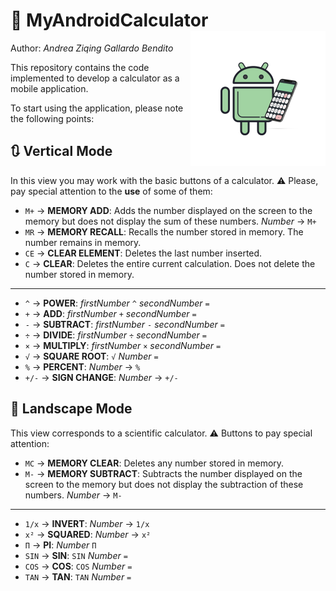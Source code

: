 # 📱 MyAndroidCalculator <img align="right" alt="GIF" src="https://github.com/andrezg98/MyAndroidCalculator/blob/master/app/src/main/res/mipmap-xhdpi/logo_foreground.png"/>
Author: _Andrea Ziqing Gallardo Bendito_

This repository contains the code implemented to develop a calculator as a mobile application.

To start using the application, please note the following points:

## 🔃 **Vertical Mode**
In this view you may work with the basic buttons of a calculator. ⚠️ Please, pay special attention to the **use** of some of them:
  - `M+` → **MEMORY ADD**: Adds the number displayed on the screen to the memory but does not display the sum of these numbers.
           _Number_ → `M+`
  - `MR` → **MEMORY RECALL**: Recalls the number stored in memory. The number remains in memory.
  - `CE` → **CLEAR ELEMENT**: Deletes the last number inserted.
  - `C` → **CLEAR**: Deletes the entire current calculation. Does not delete the number stored in memory.
  ---
  - `^` → **POWER**: _firstNumber_ `^` _secondNumber_ `=`
  - `+` → **ADD**: _firstNumber_ `+` _secondNumber_ `=`
  - `-` → **SUBTRACT**: _firstNumber_ `-` _secondNumber_ `=`
  - `÷` → **DIVIDE**: _firstNumber_ `÷` _secondNumber_ `=`
  - `×` → **MULTIPLY**: _firstNumber_ `×` _secondNumber_ `=`
  - `√` → **SQUARE ROOT**: `√` _Number_ `=`
  - `%` → **PERCENT**: _Number_ → `%`
  - `+/-` → **SIGN CHANGE**: _Number_ → `+/-`
## 🔁 **Landscape Mode**
This view corresponds to a scientific calculator. ⚠️ Buttons to pay special attention:
  - `MC` → **MEMORY CLEAR**: Deletes any number stored in memory.
  - `M-` → **MEMORY SUBTRACT**: Subtracts the number displayed on the screen to the memory but does not display the subtraction of these numbers.
           _Number_ → `M-`
  ---
  - `1/x` → **INVERT**: _Number_ → `1/x`
  - `x²` → **SQUARED**: _Number_ → `x²`
  - `Π` → **PI**: _Number_ `Π`
  - `SIN` → **SIN**: `SIN` _Number_ `=`
  - `COS` → **COS**: `COS` _Number_ `=`
  - `TAN` → **TAN**: `TAN` _Number_ `=`
